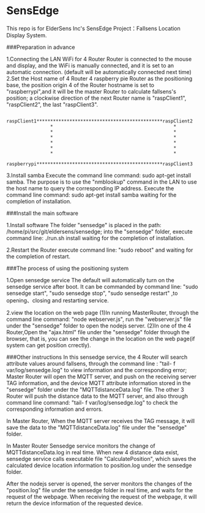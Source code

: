 
SensEdge
========

This repo is for ElderSens Inc's SensEdge Project：Fallsens Location Display System.

###Preparation in advance

1.Connecting the LAN WiFi for 4 Router Router is connected to the mouse and display, and the WiFi is manually connected, and it is set to an automatic 
connection. (default will be automatically connected next time) 
2.Set the Host name of 4 Router 4 raspberry pie Router as the positioning base, the position origin 4 of the Router hostname is set to
 "raspberrypi",and it will be the master Router to calculate fallsens's position; a clockwise direction of the next Router name is "raspClient1", 
"raspClient2", the last "raspClient3".
  
         raspClient1**********************************************raspClient2 
                    *                                            *
                    *                                            *
                    *                                            *
                    *                                            *
                    *                                            *
                    *                                            *
         raspberrypi**********************************************raspClient3

3.Install samba Execute the command line command: sudo apt-get install samba. The purpose is to use the "nmblookup" command 
in the LAN to use the host name to query the corresponding IP address. Execute the command line command: sudo apt-get install
 samba waiting for the completion of installation.

###Install the main software
 
1.Install software The folder "sensedge" is placed in the path: /home/pi/src/git/eldersens/sensedge; into the "sensedge" 
folder, execute command line: ./run.sh install waiting for the completion of installation.

2.Restart the Router execute command line: "sudo reboot" and  waiting for the completion of restart.



###The process of using the positioning system

1.Open sensedge service The default will automatically turn on the sensedge service after boot. It can be commanded by command
 line: "sudo sensedge start", "sudo sensedge stop", "sudo sensedge restart" ,to opening、closing and restarting service.

2.view the location on the web page 
(1)In running MasterRouter, through the command line command: "node webserver.js", run the 
"webserver.js" file under the "sensedge" folder to open the nodejs server.
(2)In one of the 4 Router,Open the "ajax.html" file under the "sensedge" folder through the browser, that is, you can see the 
change in the location on the web page(if system can get position crrectly).

###Other instructions
In this sensedge service, the 4 Router will search attribute values around fallsens, through the command line
: "tail- f var/log/sensedge.log" to view information and the corresponding error; Master Router will open the MQTT server, 
and push on the receiving server TAG information, and the device MQTT attribute information stored in the "sensedge" folder 
under the "MQTTdistanceData.log" file. The other 3 Router will push the distance data to the MQTT server, and also through command 
line command: "tail- f var/log/sensedge.log" to check the corresponding information and errors.

In Master Router, When the MQTT server receives the TAG message, it will save the data to the "MQTTdistanceData.log" file under the 
"sensedge" folder.

In Master Router Sensedge service monitors the change of MQTTdistanceData.log in real time. When new 4 distance data exist, sensedge 
service calls executable file "CalculatePosition", which saves the calculated device location information to position.log under the sensedge folder.

After the nodejs server is opened, the server monitors the changes of the "position.log" file under the sensedge folder 
in real time, and waits for the request of the webpage. When receiving the request of the webpage, it will return the device 
information of the requested device.














